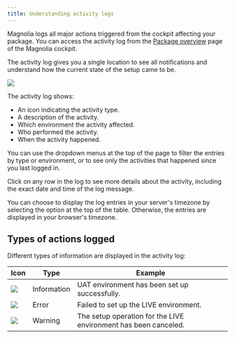 ```yaml
---
title: Understanding activity logs
---
```


Magnolia logs all major actions triggered from the cockpit affecting
your package. You can access the activity log from the [Package
overview](/Magnolia+Cloud/Cockpit#Siteoverview) page of the Magnolia
cockpit.

The activity log gives you a single location to see all notifications
and understand how the current state of the setup came to be.

![](/assets/cloud/5-7-1-cloud-activity-log.png)

The activity log shows:

-   An icon indicating the activity type.
-   A description of the activity.
-   Which environment the activity affected.
-   Who performed the activity.
-   When the activity happened.

You can use the dropdown menus at the top of the page to filter the
entries by type or environment, or to see only the activities that
happened since you last logged in.

Click on any row in the log to see more details about the activity,
including the exact date and time of the log message.

You can choose to display the log entries in your server's timezone by
selecting the option at the top of the table. Otherwise, the entries are
displayed in your browser's timezone.

## Types of actions logged

Different types of information are displayed in the activity log:

| Icon 	| Type        	| Example                                                         	|
|------	|-------------	|-----------------------------------------------------------------	|
|![](/assets/cloud/mnow_icon_info.gif)      	| Information 	| UAT environment has been set up successfully.                   	|
|![](/assets/cloud/mnow_icon_error.gif)      	| Error       	| Failed to set up the LIVE environment.                          	|
|![](/assets/cloud/New-activity-log-type-or-not.gif)      	| Warning     	| The setup operation for the LIVE environment has been canceled. 	|


